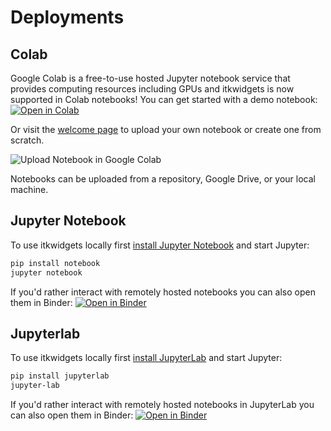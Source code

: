 # Deployments

## Colab

Google Colab is a free-to-use hosted Jupyter notebook service that provides
computing resources including GPUs and itkwidgets is now supported in Colab
notebooks! You can get started with a demo notebook: [![Open in Colab](https://colab.research.google.com/assets/colab-badge.svg)](https://colab.research.google.com/github/InsightSoftwareConsortium/itkwidgets/blob/main/examples/Hello3DWorld.ipynb)

Or visit the [welcome page](https://colab.research.google.com/?utm_source=scs-index) to upload your own notebook or create one from scratch.

![Upload Notebook in Google Colab](images/colab.png)

Notebooks can be uploaded from a repository, Google Drive, or your local machine.


Jupyter Notebook
----------------

To use itkwidgets locally first [install Jupyter Notebook](https://jupyter.org/install#jupyter-notebook) and start Jupyter:

```bash
pip install notebook
jupyter notebook
```

If you'd rather interact with remotely hosted notebooks you can also open them
in Binder: [![Open in Binder](https://mybinder.org/badge_logo.svg)](https://mybinder.org/v2/gh/InsightSoftwareConsortium/itkwidgets/main?urlpath=%2Fnotebooks%2Fexamples%2F)

Jupyterlab
----------

To use itkwidgets locally first [install JupyterLab](https://jupyter.org/install#jupyterlab) and start Jupyter:

```bash
pip install jupyterlab
jupyter-lab
```

If you'd rather interact with remotely hosted notebooks in JupyterLab you can
also open them in Binder: [![Open in Binder](https://mybinder.org/badge_logo.svg)](https://mybinder.org/v2/gh/InsightSoftwareConsortium/itkwidgets/main?labpath=examples%2F)
